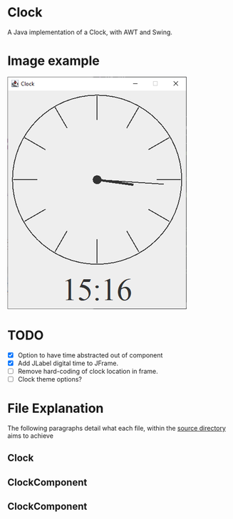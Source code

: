 # Clock
A Java implementation of a Clock, with AWT and Swing.

# Image example

![A Clock](Example.PNG)

# TODO

 - [x] Option to have time abstracted out of component
 - [x] Add JLabel digital time to JFrame.
 - [ ] Remove hard-coding of clock location in frame.
 - [ ] Clock theme options?

# File Explanation

The following paragraphs detail what each file, within the [source directory](src/) aims to achieve

## Clock

## ClockComponent

## ClockComponent
